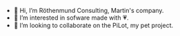 - 👋 Hi, I’m Röthenmund Consulting, Martin's company.
- 👀 I’m interested in sofware made with 💗.
- 💞️ I’m looking to collaborate on the PiLot, my pet project.

<!---
RCgmbh/RCgmbh is a ✨ special ✨ repository because its `README.md` (this file) appears on your GitHub profile.
You can click the Preview link to take a look at your changes.
--->
